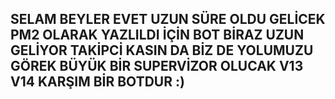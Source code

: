 ## SELAM BEYLER EVET UZUN SÜRE OLDU GELİCEK PM2 OLARAK YAZLILDI İÇİN BOT BİRAZ UZUN GELİYOR TAKİPCİ KASIN DA BİZ DE YOLUMUZU GÖREK BÜYÜK BİR SUPERVİZOR OLUCAK V13 V14 KARŞIM BİR BOTDUR :)
